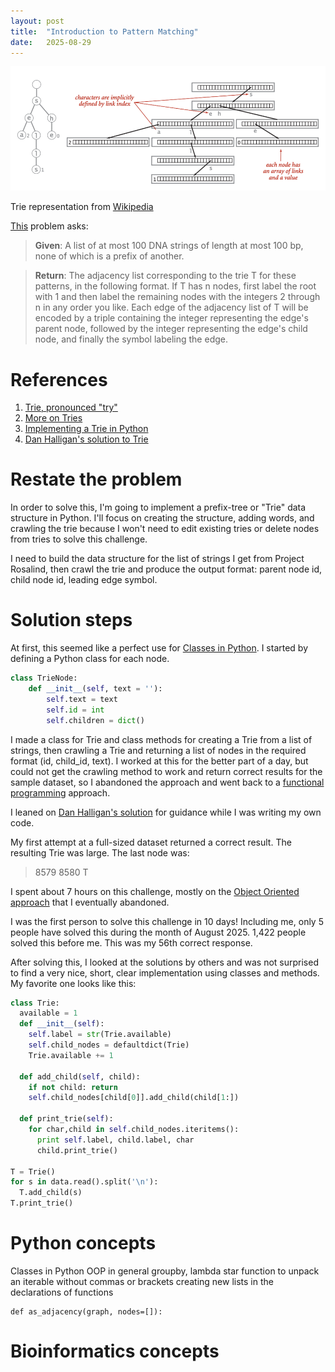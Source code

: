 ```yaml
---
layout: post
title:  "Introduction to Pattern Matching"
date:   2025-08-29
---
```

![Trie_representation.png](../assets/Trie_representation.png)

Trie representation from [Wikipedia](https://en.wikipedia.org/wiki/File:Trie_representation.png)

[This](https://rosalind.info/problems/trie/) problem asks:

> **Given**: A list of at most 100 DNA strings of length at most 100 bp, none of which is a prefix of another.

> **Return**: The adjacency list corresponding to the trie T for these patterns, in the following format. If T has n nodes, first label the root with 1 and then label the remaining nodes with the integers 2 through n in any order you like. Each edge of the adjacency list of T will be encoded by a triple containing the integer representing the edge's parent node, followed by the integer representing the edge's child node, and finally the symbol labeling the edge.

<!--break-->

# References
1. [Trie, pronounced "try"](https://rosalind.info/glossary/trie/)
2. [More on Tries](https://en.wikipedia.org/wiki/Trie)
3. [Implementing a Trie in Python](https://www.aleksandrhovhannisyan.com/blog/python-trie-data-structure/)
4. [Dan Halligan's solution to Trie](https://github.com/danhalligan/rosalind.info/blob/main/rosalind/bioinformatics_stronghold/trie.py)

# Restate the problem
In order to solve this, I'm going to implement a prefix-tree or "Trie" data structure in Python. I'll focus on creating the structure, adding words, and crawling the trie because I won't need to edit existing tries or delete nodes from tries to solve this challenge.

I need to build the data structure for the list of strings I get from Project Rosalind, then crawl the trie and produce the output format: parent node id, child node id, leading edge symbol.

# Solution steps
At first, this seemed like a perfect use for [Classes in Python](https://www.w3schools.com/python/python_classes.asp). 
I started by defining a Python class for each node.
```python
class TrieNode:
    def __init__(self, text = ''):
        self.text = text
        self.id = int
        self.children = dict()
```

I made a class for Trie and class methods for creating a Trie from a list of strings, then crawling a Trie and returning a list of nodes in the required format (id, child_id, text). I worked at this for the better part of a day, but could not get the crawling method to work and return correct results for the sample dataset, so I abandoned the approach and went back to a [functional programming](https://en.wikipedia.org/wiki/Functional_programming) approach.

I leaned on [Dan Halligan's solution](https://github.com/danhalligan/rosalind.info/blob/main/rosalind/bioinformatics_stronghold/trie.py) for guidance while I was writing my own code.

My first attempt at a full-sized dataset returned a correct result. The resulting Trie was large. The last node was:
>8579 8580 T

I spent about 7 hours on this challenge, mostly on the [Object Oriented approach](https://en.wikipedia.org/wiki/Object-oriented_programming) that I eventually abandoned.

I was the first person to solve this challenge in 10 days! Including me, only 5 people have solved this during the month of August 2025. 1,422 people solved this before me. This was my 56th correct response.

After solving this, I looked at the solutions by others and was not surprised to find a very nice, short, clear implementation using classes and methods. My favorite one looks like this:
```python
class Trie:
  available = 1
  def __init__(self):
    self.label = str(Trie.available)
    self.child_nodes = defaultdict(Trie)
    Trie.available += 1

  def add_child(self, child):
    if not child: return
    self.child_nodes[child[0]].add_child(child[1:])

  def print_trie(self):
    for char,child in self.child_nodes.iteritems():
      print self.label, child.label, char
      child.print_trie()

T = Trie()
for s in data.read().split('\n'):
  T.add_child(s)
T.print_trie()
```


# Python concepts
Classes in Python
OOP in general
groupby, lambda
star function to unpack an iterable without commas or brackets
creating new lists in the declarations of functions
```
def as_adjacency(graph, nodes=[]):
```



# Bioinformatics concepts